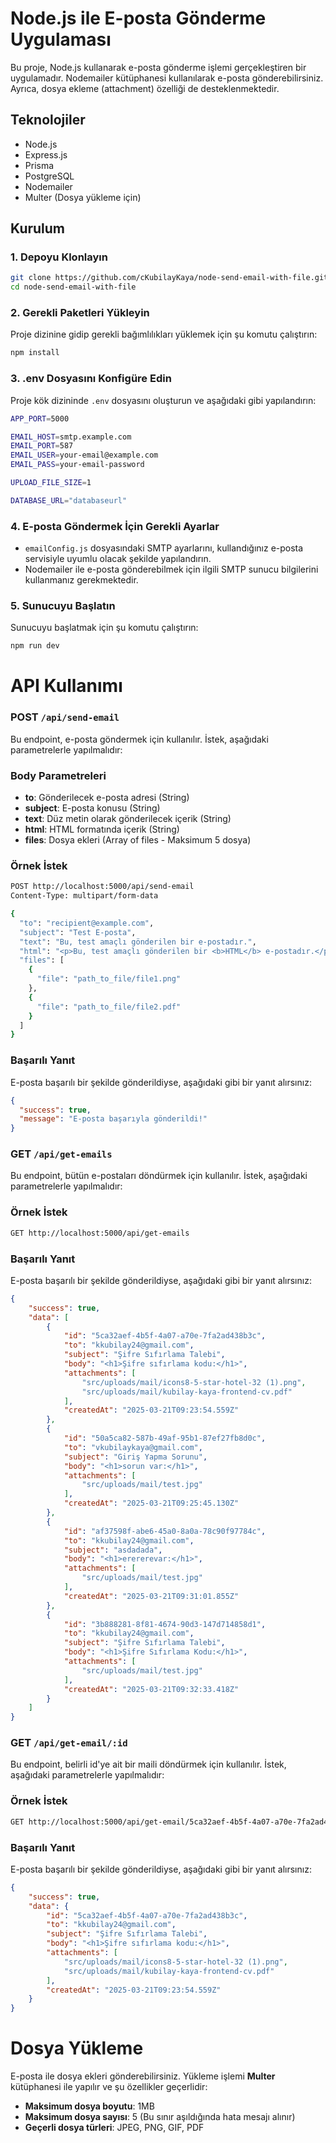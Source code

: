 # Node.js ile E-posta Gönderme Uygulaması

Bu proje, Node.js kullanarak e-posta gönderme işlemi gerçekleştiren bir uygulamadır. Nodemailer kütüphanesi kullanılarak e-posta gönderebilirsiniz. Ayrıca, dosya ekleme (attachment) özelliği de desteklenmektedir.

## Teknolojiler

- Node.js
- Express.js
- Prisma
- PostgreSQL
- Nodemailer
- Multer (Dosya yükleme için)

## Kurulum

### 1. Depoyu Klonlayın

```bash
git clone https://github.com/cKubilayKaya/node-send-email-with-file.git
cd node-send-email-with-file
```

### 2. Gerekli Paketleri Yükleyin

Proje dizinine gidip gerekli bağımlılıkları yüklemek için şu komutu çalıştırın:

```bash
npm install
```

### 3. .env Dosyasını Konfigüre Edin

Proje kök dizininde `.env` dosyasını oluşturun ve aşağıdaki gibi yapılandırın:

```bash
APP_PORT=5000

EMAIL_HOST=smtp.example.com
EMAIL_PORT=587
EMAIL_USER=your-email@example.com
EMAIL_PASS=your-email-password

UPLOAD_FILE_SIZE=1

DATABASE_URL="databaseurl"
```

### 4. E-posta Göndermek İçin Gerekli Ayarlar

- `emailConfig.js` dosyasındaki SMTP ayarlarını, kullandığınız e-posta servisiyle uyumlu olacak şekilde yapılandırın.
- Nodemailer ile e-posta gönderebilmek için ilgili SMTP sunucu bilgilerini kullanmanız gerekmektedir.

### 5. Sunucuyu Başlatın

Sunucuyu başlatmak için şu komutu çalıştırın:

```bash
npm run dev
```

# API Kullanımı

### POST `/api/send-email`

Bu endpoint, e-posta göndermek için kullanılır. İstek, aşağıdaki parametrelerle yapılmalıdır:

### Body Parametreleri

- **to**: Gönderilecek e-posta adresi (String)
- **subject**: E-posta konusu (String)
- **text**: Düz metin olarak gönderilecek içerik (String)
- **html**: HTML formatında içerik (String)
- **files**: Dosya ekleri (Array of files - Maksimum 5 dosya)

### Örnek İstek

```bash
POST http://localhost:5000/api/send-email
Content-Type: multipart/form-data

{
  "to": "recipient@example.com",
  "subject": "Test E-posta",
  "text": "Bu, test amaçlı gönderilen bir e-postadır.",
  "html": "<p>Bu, test amaçlı gönderilen bir <b>HTML</b> e-postadır.</p>",
  "files": [
    {
      "file": "path_to_file/file1.png"
    },
    {
      "file": "path_to_file/file2.pdf"
    }
  ]
}
```

### Başarılı Yanıt

E-posta başarılı bir şekilde gönderildiyse, aşağıdaki gibi bir yanıt alırsınız:

```json
{
  "success": true,
  "message": "E-posta başarıyla gönderildi!"
}
```

### GET `/api/get-emails`

Bu endpoint, bütün e-postaları döndürmek için kullanılır. İstek, aşağıdaki parametrelerle yapılmalıdır:

### Örnek İstek

```bash
GET http://localhost:5000/api/get-emails
```

### Başarılı Yanıt

E-posta başarılı bir şekilde gönderildiyse, aşağıdaki gibi bir yanıt alırsınız:

```json
{
    "success": true,
    "data": [
        {
            "id": "5ca32aef-4b5f-4a07-a70e-7fa2ad438b3c",
            "to": "kkubilay24@gmail.com",
            "subject": "Şifre Sıfırlama Talebi",
            "body": "<h1>Şifre sıfırlama kodu:</h1>",
            "attachments": [
                "src/uploads/mail/icons8-5-star-hotel-32 (1).png",
                "src/uploads/mail/kubilay-kaya-frontend-cv.pdf"
            ],
            "createdAt": "2025-03-21T09:23:54.559Z"
        },
        {
            "id": "50a5ca82-587b-49af-95b1-87ef27fb8d0c",
            "to": "vkubilaykaya@gmail.com",
            "subject": "Giriş Yapma Sorunu",
            "body": "<h1>sorun var:</h1>",
            "attachments": [
                "src/uploads/mail/test.jpg"
            ],
            "createdAt": "2025-03-21T09:25:45.130Z"
        },
        {
            "id": "af37598f-abe6-45a0-8a0a-78c90f97784c",
            "to": "kkubilay24@gmail.com",
            "subject": "asdadada",
            "body": "<h1>erererevar:</h1>",
            "attachments": [
                "src/uploads/mail/test.jpg"
            ],
            "createdAt": "2025-03-21T09:31:01.855Z"
        },
        {
            "id": "3b888281-8f81-4674-90d3-147d714858d1",
            "to": "kkubilay24@gmail.com",
            "subject": "Şifre Sıfırlama Talebi",
            "body": "<h1>Şifre Sıfırlama Kodu:</h1>",
            "attachments": [
                "src/uploads/mail/test.jpg"
            ],
            "createdAt": "2025-03-21T09:32:33.418Z"
        }
    ]
}
```

### GET `/api/get-email/:id`

Bu endpoint, belirli id'ye ait bir maili döndürmek için kullanılır. İstek, aşağıdaki parametrelerle yapılmalıdır:

### Örnek İstek

```bash
GET http://localhost:5000/api/get-email/5ca32aef-4b5f-4a07-a70e-7fa2ad438b3c
```

### Başarılı Yanıt

E-posta başarılı bir şekilde gönderildiyse, aşağıdaki gibi bir yanıt alırsınız:

```json
{
    "success": true,
    "data": {
        "id": "5ca32aef-4b5f-4a07-a70e-7fa2ad438b3c",
        "to": "kkubilay24@gmail.com",
        "subject": "Şifre Sıfırlama Talebi",
        "body": "<h1>Şifre sıfırlama kodu:</h1>",
        "attachments": [
            "src/uploads/mail/icons8-5-star-hotel-32 (1).png",
            "src/uploads/mail/kubilay-kaya-frontend-cv.pdf"
        ],
        "createdAt": "2025-03-21T09:23:54.559Z"
    }
}
```

# Dosya Yükleme

E-posta ile dosya ekleri gönderebilirsiniz. Yükleme işlemi **Multer** kütüphanesi ile yapılır ve şu özellikler geçerlidir:

- **Maksimum dosya boyutu**: 1MB
- **Maksimum dosya sayısı**: 5 (Bu sınır aşıldığında hata mesajı alınır)
- **Geçerli dosya türleri**: JPEG, PNG, GIF, PDF